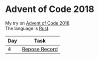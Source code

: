 # Advent of Code 2018

My try on [Advent of Code 2018](https://adventofcode.com/2018). <br>
The language is [Rust](https://www.rust-lang.org/en-US/).

| Day           | Task          |
| ------------- | ------------- |
| 4             | [Repose Record](https://adventofcode.com/2018/day/4) |